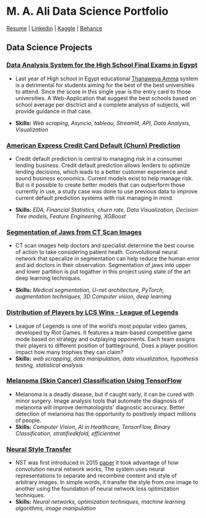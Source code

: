 # M. A. Ali Data Science Portfolio

[Resume](/Docs/CV_MA_DEC.pdf) | [Linkedin](https://www.linkedin.com/in/mohamedahmedx2) | [Kaggle](https://www.kaggle.com/mohamedahmedx2) | [Behance](https://www.behance.net/MightyHammer)

## Data Science Projects

### **[Data Analysis System for the High School Final Exams in Egypt](https://github.com/MightyStud/High-School-Data-Analysis-Streamlit-App)**

* Last year of High school in Egypt educational [Thanaweya Amma](https://en.wikipedia.org/wiki/Thanaweya_Amma) system is a detrimental for students aiming for the best of the best universities to attend. Since the score in this single year is the entry card to those universities. A Web-Application that suggest the best schools based on school average per disctrict and a complete analysis of subjects, will provide guidance in that case.

* **Skills:** *Web scraping, Asyncio, tableau, Streamlit, API, Data Analysis, Visualization*

### **[American Express Credit Card Default (Churn) Prediction](https://www.kaggle.com/code/mohamedahmedx2/amex-clear-concise-eda-xgboost)**

* Credit default prediction is central to managing risk in a consumer lending business. Credit default prediction allows lenders to optimize lending decisions, which leads to a better customer experience and sound business economics. Current models exist to help manage risk. But is it possible to create better models that can outperform those currently in use, a study case was done to use previous data to improve current default prediction systems with risk managing in mind.

* **Skills:** *EDA, Financial Statistics, churn rate, Data Visualization, Decision Tree models, Feature Engineering, XGBoost*

### **[Segmentation of Jaws from CT Scan Images](https://www.kaggle.com/code/mohamedahmedx2/3d-jaws-segmentation-dicom-files-ai-in-medince?scriptVersionId=91454881)**

* CT scan images help doctors and specialist determine the best course of action to take considering patient heath. Convolutional neural network that specalize in segmentation can help reduce the human error and aid doctors in their observation. Segmentation of jaws into upper and lower partition is put togather in this project using state of the art deep learning techniques.

* **Skills:** *Medical segmentation, U-net architecture, PyTorch, augmentation techniques, 3D Computer vision, deep learning*

### **[Distribution of Players by LCS Wins - League of Legends](https://www.kaggle.com/code/mohamedahmedx2/players-by-lcs-wins-league-of-legends)**

* League of Legends is one of the world’s most popular video games, developed by Riot Games. It features a team-based competitive game mode based on strategy and outplaying opponents. Each team assigns their players to different position of battleground, Does a player position impact how many trophies they can claim?
* **Skills:** *web scrapping, data manipulation, data visualization, hypothesis testing, statistical analysis*

### **[Melanoma (Skin Cancer) Classification Using TensorFlow](https://www.kaggle.com/code/mohamedahmedx2/detecting-cancer-lesion?scriptVersionId=105356672)**

* Melanoma is a deadly disease, but if caught early, it can be cured with minor surgery. Image analysis tools that automate the diagnosis of melanoma will improve dermatologists' diagnostic accuracy. Better detection of melanoma has the opportunity to positively impact millions of people.
* **Skills:** *Computer Vision, AI in Healthcare, TensorFlow, Binary Classification, stratifiedkfold, efficientnet*

### **[Neural Style Transfer](https://www.kaggle.com/code/mohamedahmedx2/using-ai-to-create-art-neural-style-transfer)**

* NST was first introduced in 2015 [paper](https://arxiv.org/abs/1508.06576) it took advantage of how convolution neural network works, The system uses neural representations to separate and recombine content and style of arbitrary images. In simple words, it transfer the style from one image to another using the foundation of neural network loss optimization techniques.
* **Skills:** *Neural networks, optimization techniques, machine learning algorithms, image manipulation*
